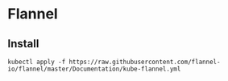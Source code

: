 # Flannel

## Install

```shell
kubectl apply -f https://raw.githubusercontent.com/flannel-io/flannel/master/Documentation/kube-flannel.yml
```
